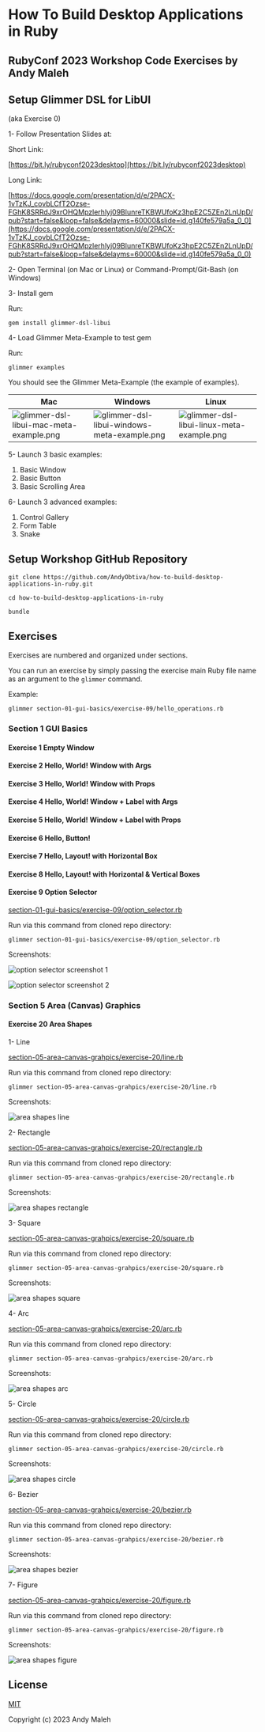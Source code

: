 # How To Build Desktop Applications in Ruby
## RubyConf 2023 Workshop Code Exercises by Andy Maleh

## Setup Glimmer DSL for LibUI

(aka Exercise 0)

1- Follow Presentation Slides at:

Short Link:

[https://bit.ly/rubyconf2023desktop](https://bit.ly/rubyconf2023desktop)

Long Link:

[https://docs.google.com/presentation/d/e/2PACX-1vTzKJ_covbLCfT2Ozse-FGhK8SRRdJ9xrOHQMpzlerhlyj09BlunreTKBWUfoKz3hpE2C5ZEn2LnUpD/pub?start=false&loop=false&delayms=60000&slide=id.g140fe579a5a_0_0](https://docs.google.com/presentation/d/e/2PACX-1vTzKJ_covbLCfT2Ozse-FGhK8SRRdJ9xrOHQMpzlerhlyj09BlunreTKBWUfoKz3hpE2C5ZEn2LnUpD/pub?start=false&loop=false&delayms=60000&slide=id.g140fe579a5a_0_0)

2- Open Terminal (on Mac or Linux) or Command-Prompt/Git-Bash (on Windows)

3- Install gem

Run:

```
gem install glimmer-dsl-libui
```

4- Load Glimmer Meta-Example to test gem

Run:

```
glimmer examples
```

You should see the Glimmer Meta-Example (the example of examples).

Mac | Windows | Linux
----|---------|------
![glimmer-dsl-libui-mac-meta-example.png](https://raw.githubusercontent.com/AndyObtiva/glimmer-dsl-libui/master/images/glimmer-dsl-libui-mac-meta-example.png) | ![glimmer-dsl-libui-windows-meta-example.png](https://raw.githubusercontent.com/AndyObtiva/glimmer-dsl-libui/master/images/glimmer-dsl-libui-windows-meta-example.png) | ![glimmer-dsl-libui-linux-meta-example.png](https://raw.githubusercontent.com/AndyObtiva/glimmer-dsl-libui/master/images/glimmer-dsl-libui-linux-meta-example.png)

5- Launch 3 basic examples:

1. Basic Window
2. Basic Button
3. Basic Scrolling Area

6- Launch 3 advanced examples:

1. Control Gallery
2. Form Table
3. Snake

## Setup Workshop GitHub Repository

```
git clone https://github.com/AndyObtiva/how-to-build-desktop-applications-in-ruby.git
```

```
cd how-to-build-desktop-applications-in-ruby
```

```
bundle
```

## Exercises

Exercises are numbered and organized under sections.

You can run an exercise by simply passing the exercise main Ruby file name as an argument to the `glimmer` command.

Example:

```
glimmer section-01-gui-basics/exercise-09/hello_operations.rb
```

### Section 1 GUI Basics

#### Exercise 1 Empty Window

#### Exercise 2 Hello, World! Window with Args

#### Exercise 3 Hello, World! Window with Props

#### Exercise 4 Hello, World! Window + Label with Args

#### Exercise 5 Hello, World! Window + Label with Props

#### Exercise 6 Hello, Button!

#### Exercise 7 Hello, Layout! with Horizontal Box

#### Exercise 8 Hello, Layout! with Horizontal & Vertical Boxes

#### Exercise 9 Option Selector

[section-01-gui-basics/exercise-09/option_selector.rb](/section-01-gui-basics/exercise-09/option_selector.rb)

Run via this command from cloned repo directory:

```
glimmer section-01-gui-basics/exercise-09/option_selector.rb
```

Screenshots:

![option selector screenshot 1](/screenshots/section-02-exercise-09-screenshot-01-option-selector.png)

![option selector screenshot 2](/screenshots/section-02-exercise-09-screenshot-02-option-selector-options-checked.png)

### Section 5 Area (Canvas) Graphics

#### Exercise 20 Area Shapes

1- Line

[section-05-area-canvas-grahpics/exercise-20/line.rb](/section-05-area-canvas-grahpics/exercise-20/line.rb)

Run via this command from cloned repo directory:

```
glimmer section-05-area-canvas-grahpics/exercise-20/line.rb
```

Screenshots:

![area shapes line](/screenshots/section-05-exercise-20-screenshot-01-line.png)

2- Rectangle

[section-05-area-canvas-grahpics/exercise-20/rectangle.rb](/section-05-area-canvas-grahpics/exercise-20/rectangle.rb)

Run via this command from cloned repo directory:

```
glimmer section-05-area-canvas-grahpics/exercise-20/rectangle.rb
```

Screenshots:

![area shapes rectangle](/screenshots/section-05-exercise-20-screenshot-02-rectangle.png)

3- Square

[section-05-area-canvas-grahpics/exercise-20/square.rb](/section-05-area-canvas-grahpics/exercise-20/square.rb)

Run via this command from cloned repo directory:

```
glimmer section-05-area-canvas-grahpics/exercise-20/square.rb
```

Screenshots:

![area shapes square](/screenshots/section-05-exercise-20-screenshot-03-square.png)

4- Arc

[section-05-area-canvas-grahpics/exercise-20/arc.rb](/section-05-area-canvas-grahpics/exercise-20/arc.rb)

Run via this command from cloned repo directory:

```
glimmer section-05-area-canvas-grahpics/exercise-20/arc.rb
```

Screenshots:

![area shapes arc](/screenshots/section-05-exercise-20-screenshot-04-arc.png)

5- Circle

[section-05-area-canvas-grahpics/exercise-20/circle.rb](/section-05-area-canvas-grahpics/exercise-20/circle.rb)

Run via this command from cloned repo directory:

```
glimmer section-05-area-canvas-grahpics/exercise-20/circle.rb
```

Screenshots:

![area shapes circle](/screenshots/section-05-exercise-20-screenshot-05-circle.png)

6- Bezier

[section-05-area-canvas-grahpics/exercise-20/bezier.rb](/section-05-area-canvas-grahpics/exercise-20/bezier.rb)

Run via this command from cloned repo directory:

```
glimmer section-05-area-canvas-grahpics/exercise-20/bezier.rb
```

Screenshots:

![area shapes bezier](/screenshots/section-05-exercise-20-screenshot-06-bezier.png)

7- Figure

[section-05-area-canvas-grahpics/exercise-20/figure.rb](/section-05-area-canvas-grahpics/exercise-20/figure.rb)

Run via this command from cloned repo directory:

```
glimmer section-05-area-canvas-grahpics/exercise-20/figure.rb
```

Screenshots:

![area shapes figure](/screenshots/section-05-exercise-20-screenshot-07-figure.png)

## License

[MIT](LICENSE.txt)

Copyright (c) 2023 Andy Maleh
